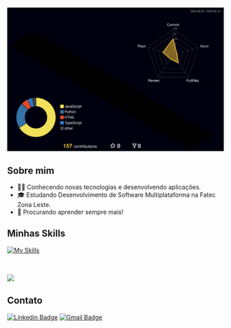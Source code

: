 ![status](profile-3d-contrib/profile-night-rainbow.svg)
## Sobre mim

- 👨‍💻 Conhecendo novas tecnologias e desenvolvendo aplicações.
- 🎓 Estudando Desenvolvimento de Software Multiplataforma na Fatec Zona Leste.
- 🌱 Procurando aprender sempre mais!
<!-- ### Frameworks -->

## Minhas Skills
[![My Skills](https://skillicons.dev/icons?i=python,javascript,java,kotlin,react,nodejs,express,fastapi,firebase,bootstrap,git,postman,mysql,mongo,figma,vscode,eclipse,androidstudio,md&theme=dark)](https://skillicons.dev)

<br/>
<br/>

<a href="https://github.com/GustavoAnjos99" title="Perfil do GustavoAnjos99">
  <img height="180em" src="https://github-readme-stats.vercel.app/api?username=gustavoanjos99&theme=dracula&show_icons=true" />
</a>

## Contato

[![Linkedin Badge](https://img.shields.io/badge/-Gustavo_dos_Anjos-blue?style=flat-square&logo=Linkedin&logoColor=white&link=https://www.linkedin.com/in/gustavo-dos-anjos-campos-530b42278/)](https://www.linkedin.com/in/gustavo-dos-anjos-campos-530b42278/)
[![Gmail Badge](https://img.shields.io/badge/-gustavoanjos160@gmail.com-006bed?style=flat-square&logo=Gmail&logoColor=white&link=mailto:gustavoanjos160@gmail.com)](mailto:gustavoanjos160@gmail.com)

